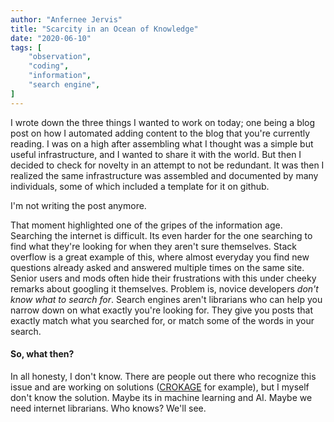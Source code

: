```yaml
---
author: "Anfernee Jervis"
title: "Scarcity in an Ocean of Knowledge"
date: "2020-06-10"
tags: [
	"observation",
	"coding",
	"information",
	"search engine",
]
---
```


I wrote down the three things I wanted to work on today; one being a blog post on how I automated adding content to the blog that you're currently reading. I was on a high after assembling what I thought was a simple but useful infrastructure, and I wanted to share it with the world. But then I decided to check for novelty in an attempt to not be redundant. It was then I realized the same infrastructure was assembled and documented by many individuals, some of which included a template for it on github. 

I'm not writing the post anymore.  

That moment highlighted one of the gripes of the information age. Searching the internet is difficult. Its even harder for the one searching to find what they're looking for when they aren't sure themselves. Stack overflow is a great example of this, where almost everyday you find new questions already asked and answered multiple times on the same site. Senior users and mods often hide their frustrations with this under cheeky remarks about googling it themselves. Problem is, novice developers *don't know what to search for*. Search engines aren't librarians who can help you narrow down on what exactly you're looking for. They give you posts that exactly match what you searched for, or match some of the words in your search.  

#### So, what then?

In all honesty, I don't know. There are people out there who recognize this issue and are working on solutions ([CROKAGE](https://stackoverflow.blog/2019/08/14/crokage-a-new-way-to-search-stack-overflow/) for example), but I myself don't know the solution. Maybe its in machine learning and AI. Maybe we need internet librarians. Who knows? We'll see.
